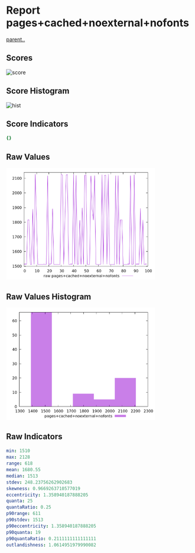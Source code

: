 # Report pages+cached+noexternal+nofonts

[parent..](./..)  


## Scores

![score](./score.png)  

## Score Histogram

![hist](./hist.png)  

## Score Indicators

```yaml
{}

```

## Raw Values

![raw](./raw.png)  

## Raw Values Histogram

![raw hist](./raw_hist.png)  

## Raw Indicators

```yaml
min: 1510
max: 2128
range: 618
mean: 1680.55
median: 1513
stdev: 248.23756262902683
skewness: 0.9669263710577019
eccentricity: 1.358940187888205
quanta: 25
quantaRatio: 0.25
p90range: 611
p90stdev: 1513
p90eccentricity: 1.358940187888205
p90quanta: 19
p90quantaRatio: 0.2111111111111111
outlandishness: 1.0614951979990082

```

<style>
  img {
    max-width: 80%;
  }
</style>
      
